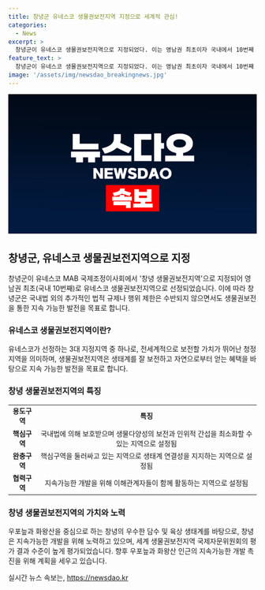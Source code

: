 ```yaml
---
title: 창녕군 유네스코 생물권보전지역 지정으로 세계적 관심!
categories:
  - News
excerpt: >
  창녕군이 유네스코 생물권보전지역으로 지정되었다. 이는 영남권 최초이자 국내에서 10번째 지정된 것으로, 국제적으로 생물다양성을 보전하고 지속 가능한 발전을 목표로 한다. 이러한 지정으로 인해 지역의 생태·사회·문화·경제 상황을 종합적으로 고려해 핵심, 완충, 협력 3개 용도구역으로 설정되었다. 이에 대한 국제자문위원회의 평가도 높은 수준이며, 창녕군은 앞으로 지역경제 활성화를 위해 최선을 다할 계획이다.
feature_text: >
  창녕군이 유네스코 생물권보전지역으로 지정되었다. 이는 영남권 최초이자 국내에서 10번째 지정된 것으로, 국제적으로 생물다양성을 보전하고 지속 가능한 발전을 목표로 한다. 이러한 지정으로 인해 지역의 생태·사회·문화·경제 상황을 종합적으로 고려해 핵심, 완충, 협력 3개 용도구역으로 설정되었다. 이에 대한 국제자문위원회의 평가도 높은 수준이며, 창녕군은 앞으로 지역경제 활성화를 위해 최선을 다할 계획이다.
image: '/assets/img/newsdao_breakingnews.jpg'
---
```


<p><img src="/assets/img/newsdao_breakingnews.jpg" alt="cryptoinkorea 속보" /></p>

<h2 data-ke-size="size26">창녕군, 유네스코 생물권보전지역으로 지정</h2>

<p data-ke-size="size16">창녕군이 유네스코 MAB 국제조정이사회에서 '창녕 생물권보전지역'으로 지정되어 영남권 최초(국내 10번째)로 유네스코 생물권보전지역으로 선정되었습니다. 이에 따라 창녕군은 국내법 외의 추가적인 법적 규제나 행위 제한은 수반되지 않으면서도 생물권보전을 통한 지속 가능한 발전을 목표로 합니다.</p>

<h3>유네스코 생물권보전지역이란?</h3>

<p data-ke-size="size16">유네스코가 선정하는 3대 지정지역 중 하나로, 전세계적으로 보전할 가치가 뛰어난 청정지역을 의미하며, 생물권보전지역은 생태계를 잘 보전하고 자연으로부터 얻는 혜택을 바탕으로 지속 가능한 발전을 목표로 합니다.</p>

<h3>창녕 생물권보전지역의 특징</h3>

<table>
    <tbody>
        <tr>
            <td style="text-align: center; height: 17px;"><b>용도구역</b></td>
            <td style="text-align: center; height: 17px;"><b>특징</b></td>
        </tr>
        <tr>
            <td style="text-align: center; height: 17px;"><b>핵심구역</b></td>
            <td style="text-align: center; height: 17px;">국내법에 의해 보호받으며 생물다양성의 보전과 인위적 간섭을 최소화할 수 있는 지역으로 설정됨</td>
        </tr>
        <tr>
            <td style="text-align: center; height: 17px;"><b>완충구역</b></td>
            <td style="text-align: center; height: 17px;">핵심구역을 둘러싸고 있는 지역으로 생태계 연결성을 지지하는 지역으로 설정됨</td>
        </tr>
        <tr>
            <td style="text-align: center; height: 17px;"><b>협력구역</b></td>
            <td style="text-align: center; height: 17px;">지속가능한 개발을 위해 이해관계자들이 함께 활동하는 지역으로 설정됨</td>
        </tr>
    </tbody>
</table>

<h3>창녕 생물권보전지역의 가치와 노력</h3>

<p data-ke-size="size16">우포늪과 화왕산을 중심으로 하는 창녕의 우수한 담수 및 육상 생태계를 바탕으로, 창녕은 지속가능한 개발을 위해 노력하고 있으며, 세계 생물권보전지역 국제자문위원회의 평가 결과 수준이 높게 평가되었습니다. 향후 우포늪과 화왕산 인근의 지속가능한 개발 촉진을 위해 계획을 세우고 있습니다.</p>
실시간 뉴스 속보는, <a href="https://newsdao.kr" rel="dofollow">https://newsdao.kr</a>


